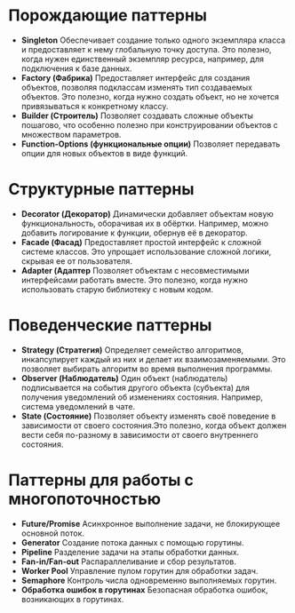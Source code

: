 # Порождающие паттерны
- **Singleton**
  Обеспечивает создание только одного экземпляра класса и предоставляет к нему глобальную точку доступа. Это полезно, когда нужен единственный экземпляр ресурса, например, для подключения к базе данных. 
- **Factory (Фабрика)**
  Предоставляет интерфейс для создания объектов, позволяя подклассам изменять тип создаваемых объектов. Это полезно, когда нужно создать объект, но не хочется привязываться к конкретному классу. 
- **Builder (Строитель)**
  Позволяет создавать сложные объекты пошагово, что особенно полезно при конструировании объектов с множеством параметров. 
- **Function-Options (функциональные опции)**
  Позволяет передавать опции для новых объектов в виде функций.
# Структурные паттерны
- **Decorator (Декоратор)**
  Динамически добавляет объектам новую функциональность, оборачивая их в обёртки. Например, можно добавить логирование к функции, обернув её в декоратор. 
- **Facade (Фасад)**
  Предоставляет простой интерфейс к сложной системе классов. Это упрощает использование сложной логики, скрывая ее от пользователя. 
- **Adapter (Адаптер**
  Позволяет объектам с несовместимыми интерфейсами работать вместе. Это полезно, когда нужно использовать старую библиотеку с новым кодом. 
# Поведенческие паттерны
- **Strategy (Стратегия)**
  Определяет семейство алгоритмов, инкапсулирует каждый из них и делает их взаимозаменяемыми. Это позволяет выбирать алгоритм во время выполнения программы. 
- **Observer (Наблюдатель)**
  Один объект (наблюдатель) подписывается на события другого объекта (субъекта) для получения уведомлений об изменениях состояния. Например, система уведомлений в чате. 
- **State (Состояние)**
  Позволяет объекту изменять своё поведение в зависимости от своего состояния.Это полезно, когда объект должен вести себя по-разному в зависимости от своего внутреннего состояния. 
# Паттерны для работы с многопоточностью
- **Future/Promise**
  Асинхронное выполнение задачи, не блокирующее основной поток.
- **Generator**
  Создание потока данных с помощью горутины.
- **Pipeline**
  Разделение задачи на этапы обработки данных.
- **Fan-in/Fan-out**
  Распараллеливание и сбор результатов.
- **Worker Pool**
  Управление пулом горутин для обработки задач.
- **Semaphore**
  Контроль числа одновременно выполняемых горутин.
- **Обработка ошибок в горутинах**
  Безопасная обработка ошибок, возникающих в горутинах.